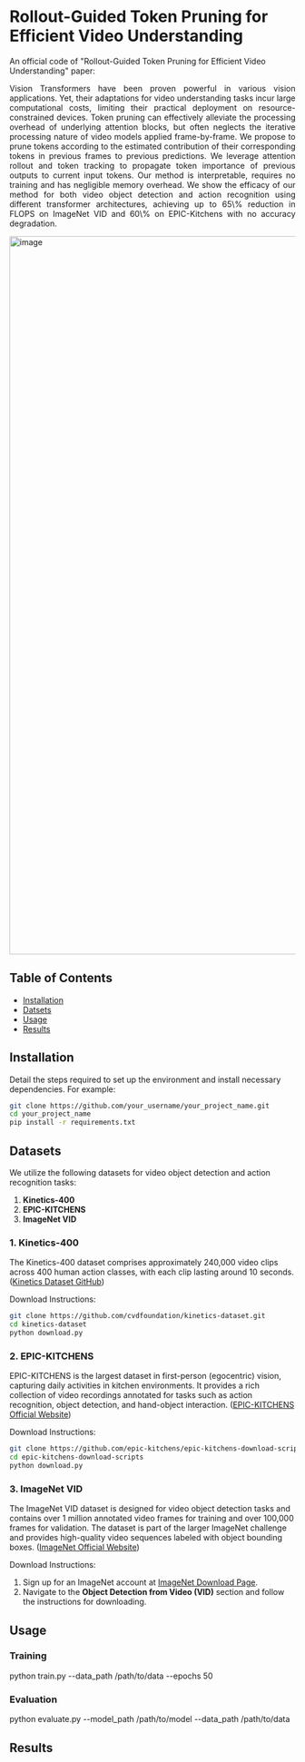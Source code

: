 # Rollout-Guided Token Pruning for Efficient Video Understanding
An official code of "Rollout-Guided Token Pruning for Efficient Video Understanding" paper:
<p align="justify"> 
  Vision Transformers have been proven powerful in various vision applications. Yet, their adaptations for video understanding tasks incur large computational costs, limiting their practical deployment on resource-constrained devices. Token pruning can effectively alleviate the processing overhead of underlying attention blocks, but often neglects the iterative processing nature of video models applied frame-by-frame. We propose to prune tokens according to the estimated contribution of their corresponding tokens in previous frames to previous predictions. We leverage attention rollout and token tracking to propagate token importance of previous outputs to current input tokens. Our method is interpretable, requires no training and has negligible memory overhead. We show the efficacy of our method for both video object detection and action recognition using different transformer architectures, achieving up to 65\% reduction in FLOPS on ImageNet VID and 60\% on EPIC-Kitchens with no accuracy degradation.
</p>
<img width="1266" alt="image" src="https://github.com/user-attachments/assets/9cecf0b4-9370-40e3-bc51-e66352a2718b" />

## Table of Contents
- [Installation](#installation)
- [Datsets](#datasets)
- [Usage](#usage)
- [Results](#results)



## Installation

Detail the steps required to set up the environment and install necessary dependencies. For example:

```bash
git clone https://github.com/your_username/your_project_name.git
cd your_project_name
pip install -r requirements.txt
```

## Datasets

We utilize the following datasets for video object detection and action recognition tasks:

1. **Kinetics-400**
2. **EPIC-KITCHENS**
3. **ImageNet VID**

### 1. Kinetics-400

The Kinetics-400 dataset comprises approximately 240,000 video clips across 400 human action classes, with each clip lasting around 10 seconds. ([Kinetics Dataset GitHub](https://github.com/cvdfoundation/kinetics-dataset))

Download Instructions:
  ```bash
  git clone https://github.com/cvdfoundation/kinetics-dataset.git
  cd kinetics-dataset
  python download.py
  ```

### 2. EPIC-KITCHENS

EPIC-KITCHENS is the largest dataset in first-person (egocentric) vision, capturing daily activities in kitchen environments. It provides a rich collection of video recordings annotated for tasks such as action recognition, object detection, and hand-object interaction. ([EPIC-KITCHENS Official Website](https://epic-kitchens.github.io))

Download Instructions:
  ```bash
  git clone https://github.com/epic-kitchens/epic-kitchens-download-scripts.git
  cd epic-kitchens-download-scripts
  python download.py
  ```

### 3. ImageNet VID

The ImageNet VID dataset is designed for video object detection tasks and contains over 1 million annotated video frames for training and over 100,000 frames for validation. The dataset is part of the larger ImageNet challenge and provides high-quality video sequences labeled with object bounding boxes. ([ImageNet Official Website](https://image-net.org/download))

Download Instructions:
1. Sign up for an ImageNet account at [ImageNet Download Page](http://image-net.org/download-images).
2. Navigate to the **Object Detection from Video (VID)** section and follow the instructions for downloading.

## Usage
### Training
python train.py --data_path /path/to/data --epochs 50

### Evaluation
python evaluate.py --model_path /path/to/model --data_path /path/to/data

## Results


